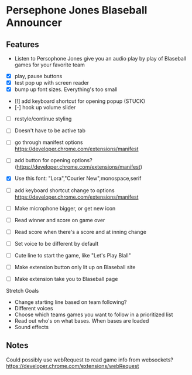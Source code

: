 # Persephone Jones Blaseball Announcer

## Features

- Listen to Persophone Jones give you an audio play by play of Blaseball games for your favorite team

- [x] play, pause buttons
- [x] test pop up with screen reader
- [x] bump up font sizes. Everything's too small
- [!] add keyboard shortcut for opening popup (STUCK)
- [-] hook up volume slider
- [ ] restyle/continue styling
- [ ] Doesn't have to be active tab
- [ ] go through manifest options https://developer.chrome.com/extensions/manifest

- [ ] add button for opening options? (https://developer.chrome.com/extensions/manifest)
- [x] Use this font: "Lora","Courier New",monospace,serif

- [ ] add keyboard shortcut change to options https://developer.chrome.com/extensions/manifest
- [ ] Make microphone bigger, or get new icon
- [ ] Read winner and score on game over
- [ ] Read score when there's a score and at inning change
- [ ] Set voice to be different by default
- [ ] Cute line to start the game, like "Let's Play Blall"
- [ ] Make extension button only lit up on Blaseball site
- [ ] Make extension take you to Blaseball page

Stretch Goals

- Change starting line based on team following?
- Different voices
- Choose which teams games you want to follow in a prioritized list
- Read out who's on what bases. When bases are loaded
- Sound effects

## Notes

Could possibly use webRequest to read game info from websockets? https://developer.chrome.com/extensions/webRequest
